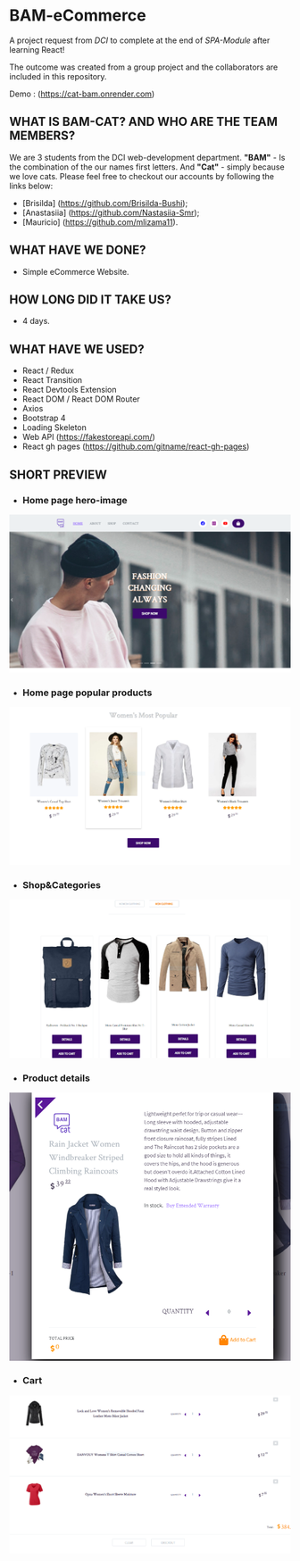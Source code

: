 # BAM-eCommerce
A project request from *DCI* to complete at the end of *SPA-Module* after learning React!

The outcome was created from a group project and the collaborators are included in this repository.

Demo : (https://cat-bam.onrender.com)


## WHAT IS BAM-CAT? AND WHO ARE THE TEAM MEMBERS?

We are 3 students from the DCI web-development department. **"BAM"** - Is the combination of the our names first letters. And **"Cat"** - simply because we love cats. Please feel free to checkout our accounts by following the links below: 

- [Brisilda] (https://github.com/Brisilda-Bushi);
- [Anastasiia] (https://github.com/Nastasiia-Smr);
- [Mauricio] (https://github.com/mlizama11).
## WHAT HAVE WE DONE?

- Simple eCommerce Website.

## HOW LONG DID IT TAKE US?

- 4 days.

## WHAT HAVE WE USED?

- React / Redux
- React Transition
- React Devtools Extension
- React DOM / React DOM Router
- Axios
- Bootstrap 4
- Loading Skeleton
- Web API (https://fakestoreapi.com/)
- React gh pages (https://github.com/gitname/react-gh-pages)

## SHORT PREVIEW

- ### __Home page hero-image__
![BamCat](preview/home-page-capture.png)

- ### __Home page popular products__
![BamCat](preview/home-page-popular-capture.png)

- ### __Shop&Categories__
![BamCat](preview/shop-capture.png)

- ### __Product details__
![BamCat](preview/modal-product-capture.png)

- ### __Cart__
![BamCat](preview/cart-capture.png)
